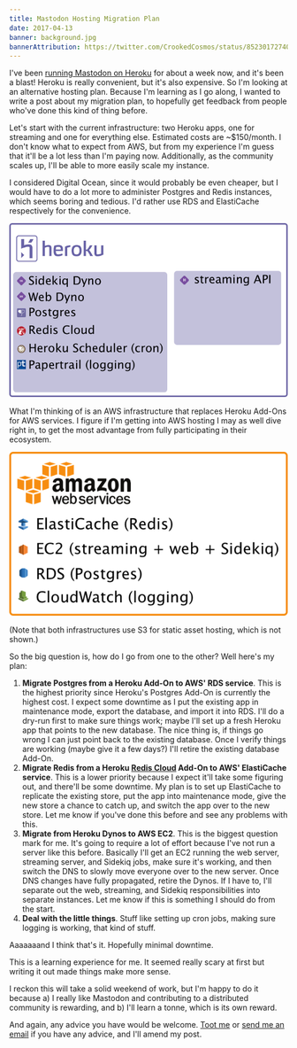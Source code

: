 ```yaml
---
title: Mastodon Hosting Migration Plan
date: 2017-04-13
banner: background.jpg
bannerAttribution: https://twitter.com/CrookedCosmos/status/852301727407669248
---
```



I've been [running Mastodon on Heroku](/blog/running-mastodon-on-heroku/) for about a week now, and it's been a blast! Heroku is really convenient, but it's also expensive. So I'm looking at an alternative hosting plan. Because I'm learning as I go along, I wanted to write a post about my migration plan, to hopefully get feedback from people who've done this kind of thing before. 


Let's start with the current infrastructure: two Heroku apps, one for streaming and one for everything else. Estimated costs are ~$150/month. I don't know what to expect from AWS, but from my experience I'm guess that it'll be a lot less than I'm paying now. Additionally, as the community scales up, I'll be able to more easily scale my instance.

I considered Digital Ocean, since it would probably be even cheaper, but I would have to do a lot more to administer Postgres and Redis instances, which seems boring and tedious. I'd rather use RDS and ElastiCache respectively for the convenience.

<Narrow>

![Current Heroku Infrastructure](heroku.png)

</Narrow>

What I'm thinking of is an AWS infrastructure that replaces Heroku Add-Ons for AWS services. I figure if I'm getting into AWS hosting I may as well dive right in, to get the most advantage from fully participating in their ecosystem.

<Narrow>

![Proposed AWS Infrastructure](aws.png)

</Narrow>

(Note that both infrastructures use S3 for static asset hosting, which is not shown.)

So the big question is, how do I go from one to the other? Well here's my plan:

1. **Migrate Postgres from a Heroku Add-On to AWS' RDS service**. This is the highest priority since Heroku's Postgres Add-On is currently the highest cost. I expect some downtime as I put the existing app in maintenance mode, export the database, and import it into RDS. I'll do a dry-run first to make sure things work; maybe I'll set up a fresh Heroku app that points to the new database. The nice thing is, if things go wrong I can just point back to the existing database. Once I verify things are working (maybe give it a few days?) I'll retire the existing database Add-On.
1. **Migrate Redis from a Heroku [Redis Cloud](https://redislabs.com/products/redis-cloud/) Add-On to AWS' ElastiCache service**. This is a lower priority because I expect it'll take some figuring out, and there'll be some downtime. My plan is to set up ElastiCache to replicate the existing store, put the app into maintenance mode, give the new store a chance to catch up, and switch the app over to the new store. Let me know if you've done this before and see any problems with this.
1. **Migrate from Heroku Dynos to AWS EC2**. This is the biggest question mark for me. It's going to require a lot of effort because I've not run a server like this before. Basically I'll get an EC2 running the web server, streaming server, and Sidekiq jobs, make sure it's working, and then switch the DNS to slowly move everyone over to the new server. Once DNS changes have fully propagated, retire the Dynos. If I have to, I'll separate out the web, streaming, and Sidekiq responsibilities into separate instances. Let me know if this is something I should do from the start.
1. **Deal with the little things**. Stuff like setting up cron jobs, making sure logging is working, that kind of stuff.

Aaaaaaand I think that's it. Hopefully minimal downtime.

This is a learning experience for me. It seemed really scary at first but writing it out made things make more sense.

I reckon this will take a solid weekend of work, but I'm happy to do it because a) I really like Mastodon and contributing to a distributed community is rewarding, and b) I'll learn a tonne, which is its own reward.

And again, any advice you have would be welcome. [Toot me](http://mastodon.technology/@ashfurrow) or [send me an email](mailto:ash@ashfurrow.com) if you have any advice, and I'll amend my post.

  